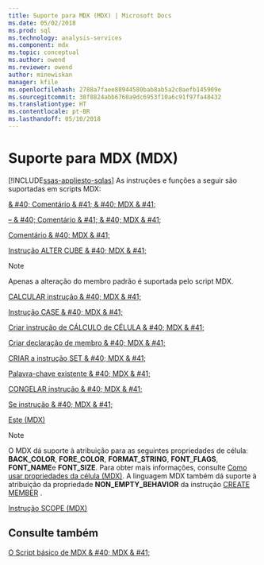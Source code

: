 ```yaml
---
title: Suporte para MDX (MDX) | Microsoft Docs
ms.date: 05/02/2018
ms.prod: sql
ms.technology: analysis-services
ms.component: mdx
ms.topic: conceptual
ms.author: owend
ms.reviewer: owend
author: minewiskan
manager: kfile
ms.openlocfilehash: 2788a7faee88944580bab8ab5a2c0aefb145909e
ms.sourcegitcommit: 38f8824abb6760a9dc6953f10a6c91f97fa48432
ms.translationtype: HT
ms.contentlocale: pt-BR
ms.lasthandoff: 05/10/2018
---
```

# <a name="supported-mdx-mdx"></a>Suporte para MDX (MDX)
[!INCLUDE[ssas-appliesto-sqlas](../../../includes/ssas-appliesto-sqlas.md)]
  As instruções e funções a seguir são suportadas em scripts MDX:  
  
 [& #40; Comentário & #41; & #40; MDX & #41;](../../../mdx/comment-mdx-double-slash.md)  
  
 [– & #40; Comentário & #41; & #40; MDX & #41;](../../../mdx/comment-mdx-operator-reference.md)  
  
 [Comentário & #40; MDX & #41;](../../../mdx/comment-mdx.md)  
  
 [Instrução ALTER CUBE & #40; MDX & #41;](../../../mdx/mdx-data-definition-alter-cube.md)  
  
> [!NOTE]  
>  Apenas a alteração do membro padrão é suportada pelo script MDX.  
  
 [CALCULAR instrução & #40; MDX & #41;](../../../mdx/mdx-scripting-calculate.md)  
  
 [Instrução CASE & #40; MDX & #41;](../../../mdx/case-statement-mdx.md)  
  
 [Criar instrução de CÁLCULO de CÉLULA & #40; MDX & #41;](../../../mdx/mdx-data-definition-create-cell-calculation.md)  
  
 [Criar declaração de membro & #40; MDX & #41;](../../../mdx/mdx-data-definition-create-member.md)  
  
 [CRIAR a instrução SET & #40; MDX & #41;](../../../mdx/mdx-data-definition-create-set.md)  
  
 [Palavra-chave existente & #40; MDX & #41;](../../../analysis-services/multidimensional-models/mdx/mdx-query-existing-keyword.md)  
  
 [CONGELAR instrução & #40; MDX & #41;](../../../mdx/mdx-scripting-freeze.md)  
  
 [Se instrução & #40; MDX & #41;](../../../mdx/mdx-scripting-if.md)  
  
 [Este &#40;MDX&#41;](../../../mdx/this-mdx.md)  
  
> [!NOTE]  
>  O MDX dá suporte à atribuição para as seguintes propriedades de célula: **BACK_COLOR**, **FORE_COLOR**, **FORMAT_STRING**, **FONT_FLAGS**, **FONT_NAME**e **FONT_SIZE**. Para obter mais informações, consulte [Como usar propriedades da célula &#40;MDX&#41;](../../../analysis-services/multidimensional-models/mdx/mdx-cell-properties-using-cell-properties.md). A linguagem MDX também dá suporte à atribuição da propriedade **NON_EMPTY_BEHAVIOR** da instrução [CREATE MEMBER](../../../mdx/mdx-data-definition-create-member.md) .  
  
 [Instrução SCOPE &#40;MDX&#41;](../../../mdx/mdx-scripting-scope.md)  
  
## <a name="see-also"></a>Consulte também  
 [O Script básico de MDX & #40; MDX & #41;](../../../analysis-services/multidimensional-models/mdx/the-basic-mdx-script-mdx.md)  
  
  
